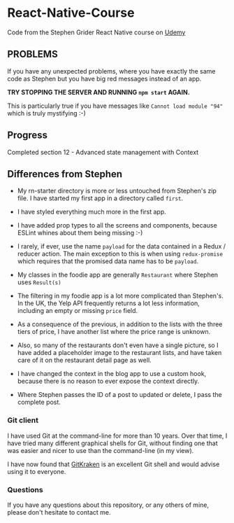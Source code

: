 # React-Native-Course
Code from the Stephen Grider React Native course on 
[Udemy](https://www.udemy.com/course/the-complete-react-native-and-redux-course)

## PROBLEMS

If you have any unexpected problems, where you have exactly the same 
code as Stephen but you have big red messages instead of an app.

**TRY STOPPING THE SERVER AND RUNNING `npm start` AGAIN.**

This is particularly true if you have messages like `Cannot load module "94"`
which is truly mystifying :-)

## Progress

  Completed section 12 - Advanced state management with Context

## Differences from Stephen

* My rn-starter directory is more or less untouched from Stephen's zip file.
  I have started my first app in a directory called `first`.

* I have styled everything much more in the first app.

* I have added prop types to all the screens and components, because ESLint whines 
  about them being missing :-)

* I rarely, if ever, use the name `payload` for the data contained in a Redux /
  reducer action. The main exception to this is when using `redux-promise` which 
  requires that the promised data name has to be `payload`.

* My classes in the foodie app are generally `Restaurant` where Stephen 
  uses `Result(s)`

* The filtering in my foodie app is a lot more complicated than Stephen's.
  In the UK, the Yelp API frequently returns a lot less information, including
  an empty or missing `price` field.

* As a consequence of the previous, in addition to the lists with the three 
  tiers of price, I have another list where the price range is unknown.

* Also, so many of the restaurants don't even have a single picture, so I have 
  added a placeholder image to the restaurant lists, and have taken care of it 
  on the restaurant detail page as well.

* I have changed the context in the blog app to use a custom hook, because there
  is no reason to ever expose the context directly.

* Where Stephen passes the ID of a post to updated or delete, I pass the complete 
  post.

### Git client

I have used Git at the command-line for more than 10 years. Over that time, I have tried
many different graphical shells for Git, without finding one that was easier
and nicer to use than the command-line (in my view).

I have now found that [GitKraken](https://www.gitkraken.com) is an excellent
Git shell and would advise using it to everyone.

### Questions

If you have any questions about this repository, or any others of mine, please
don't hesitate to contact me.

